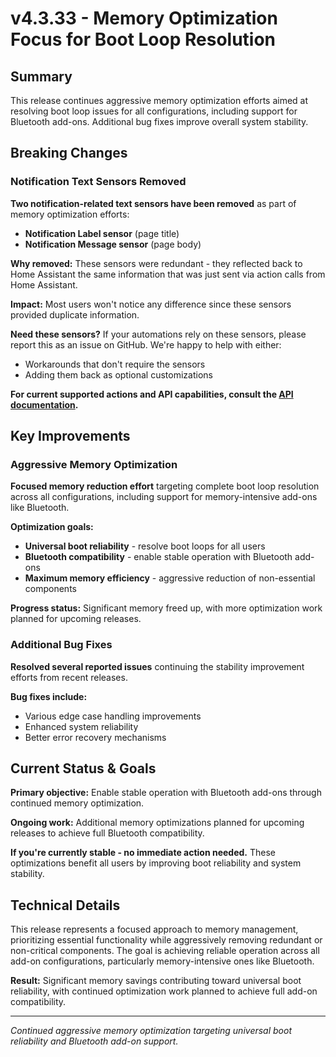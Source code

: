 # v4.3.33 - Memory Optimization Focus for Boot Loop Resolution

## Summary

This release continues aggressive memory optimization efforts aimed at resolving boot loop issues for all configurations,
including support for Bluetooth add-ons. Additional bug fixes improve overall system stability.

## Breaking Changes

### Notification Text Sensors Removed

**Two notification-related text sensors have been removed** as part of memory optimization efforts:
- **Notification Label sensor** (page title)
- **Notification Message sensor** (page body)

**Why removed:** These sensors were redundant - they reflected back to Home Assistant the same information that was just sent via action calls from Home Assistant.

**Impact:** Most users won't notice any difference since these sensors provided duplicate information.

**Need these sensors?** If your automations rely on these sensors, please report this as an issue on GitHub. We're happy to help with either:
- Workarounds that don't require the sensors
- Adding them back as optional customizations

**For current supported actions and API capabilities, consult the [API documentation](docs/api.md).**

## Key Improvements

### Aggressive Memory Optimization

**Focused memory reduction effort** targeting complete boot loop resolution across all configurations, including support for memory-intensive add-ons like Bluetooth.

**Optimization goals:**
- **Universal boot reliability** - resolve boot loops for all users
- **Bluetooth compatibility** - enable stable operation with Bluetooth add-ons
- **Maximum memory efficiency** - aggressive reduction of non-essential components

**Progress status:** Significant memory freed up, with more optimization work planned for upcoming releases.

### Additional Bug Fixes

**Resolved several reported issues** continuing the stability improvement efforts from recent releases.

**Bug fixes include:**
- Various edge case handling improvements
- Enhanced system reliability
- Better error recovery mechanisms

## Current Status & Goals

**Primary objective:** Enable stable operation with Bluetooth add-ons through continued memory optimization.

**Ongoing work:** Additional memory optimizations planned for upcoming releases to achieve full Bluetooth compatibility.

**If you're currently stable - no immediate action needed.** These optimizations benefit all users by improving boot reliability and system stability.

## Technical Details

This release represents a focused approach to memory management,
prioritizing essential functionality while aggressively removing redundant or non-critical components.
The goal is achieving reliable operation across all add-on configurations, particularly memory-intensive ones like Bluetooth.

**Result:** Significant memory savings contributing toward universal boot reliability, with continued optimization work planned to achieve full add-on compatibility.

---

*Continued aggressive memory optimization targeting universal boot reliability and Bluetooth add-on support.*
